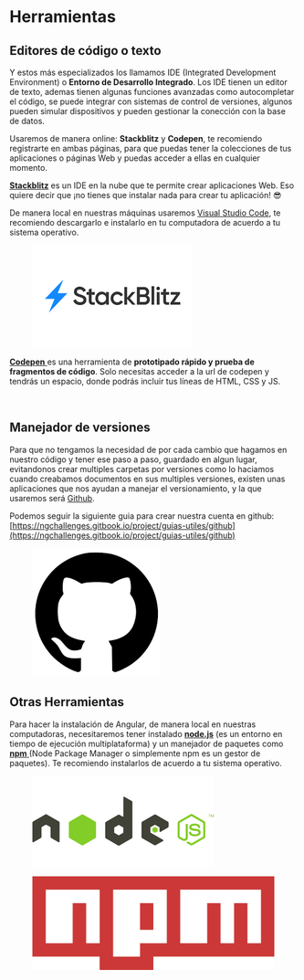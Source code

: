 # Herramientas

## Editores de código o texto

Y estos más especializados los llamamos IDE  (Integrated Development Environment) o **Entorno de Desarrollo Integrado**. Los IDE tienen un editor de texto, ademas tienen algunas funciones avanzadas como autocompletar el código, se puede integrar con sistemas de control de versiones, algunos pueden simular dispositivos y pueden gestionar la conección con la base de datos.

Usaremos de manera online: **Stackblitz** y **Codepen**, te recomiendo registrarte en ambas páginas, para que puedas tener la colecciones de tus aplicaciones o páginas Web y puedas acceder a ellas en cualquier momento.

[**Stackblitz**](https://stackblitz.com/) es un IDE en la nube que te permite crear aplicaciones Web. Eso quiere decir que ¡no tienes que instalar nada para crear tu aplicación! 😎

De manera local en nuestras máquinas usaremos [Visual Studio Code](https://code.visualstudio.com/), te recomiendo descargarlo e instalarlo en tu computadora de acuerdo a tu sistema operativo.



<figure><img src=".gitbook/assets/download.png" alt=""><figcaption></figcaption></figure>

[**Codepen** ](https://codepen.io/)es una herramienta de **prototipado rápido y prueba de fragmentos de código**. Solo necesitas acceder a la url de codepen y tendrás un espacio, donde podrás incluir tus líneas de HTML, CSS y JS.



<figure><img src=".gitbook/assets/codepen-wordmark-display-inside-black@10x_16397a56ea.avif" alt=""><figcaption></figcaption></figure>

## Manejador de versiones

Para que no tengamos la necesidad de por cada cambio que hagamos en nuestro código y tener ese paso a paso, guardado en algun lugar, evitandonos crear multiples carpetas por versiones como lo haciamos cuando creabamos documentos en sus multiples versiones, existen unas aplicaciones que nos ayudan a manejar el versionamiento, y la que usaremos será [Github](https://github.com/).&#x20;

Podemos seguir la siguiente guia para crear nuestra cuenta en github: [https://ngchallenges.gitbook.io/project/guias-utiles/github](https://ngchallenges.gitbook.io/project/guias-utiles/github)



<figure><img src=".gitbook/assets/download (1).png" alt=""><figcaption></figcaption></figure>



## Otras Herramientas

Para hacer la instalación de Angular, de manera local en nuestras computadoras, necesitaremos tener instalado [**node.js**](https://nodejs.org/es/) (es un entorno en tiempo de ejecución multiplataforma) y un manejador de paquetes como [**npm** ](https://www.npmjs.com/)(Node Package Manager o simplemente npm es un gestor de paquetes). Te recomiendo instalarlos de acuerdo a tu sistema operativo.



<figure><img src=".gitbook/assets/download (2).png" alt=""><figcaption></figcaption></figure>



<figure><img src=".gitbook/assets/1200px-Npm-logo.svg.png" alt=""><figcaption></figcaption></figure>

